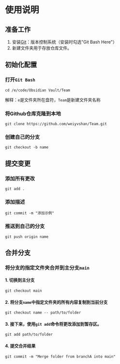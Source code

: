 # 使用说明
## 准备工作
1. 安装[Git](https://git-scm.com/)：版本控制系统（安装时勾选"Git Bash Here"）
2. 新建文件夹用于存放仓库文件。
## 初始化配置
### 打开`Git Bash`
```Git Bash
cd /e/code/Obsidian Vault/Team
```
解释：`e`是文件夹所在盘符，`Team`是新建文件夹名称
### 将Github仓库克隆到本地
```Git Bash
git clone https://github.com/weiyvshan/Team.git
```

### 创建自己的分支
```Git Bash
git checkout -b name
```
## 提交变更
### 添加所有更改
```Git Bash
git add .
```
### 添加描述
```Git Bash
git commit -m "添加示例"
```
### 推送到自己的分支
```Git Bash
git push origin name
```
## 合并分支
### 将分支的指定文件夹合并到主分支`main`
#### 1. 切换到主分支
```Git Bash
git checkout main
```
#### 2. 将分支`name`中指定文件夹的所有内容复制到当前分支
```
git checkout name -- path/to/folder
```
#### 3. 接下来，使用`git add`命令将更改添加到暂存区。
```Git Bash
git add path/to/folder
```
#### 4. 提交合并结果
```Git Bash
git commit -m "Merge folder from branchA into main"
```
